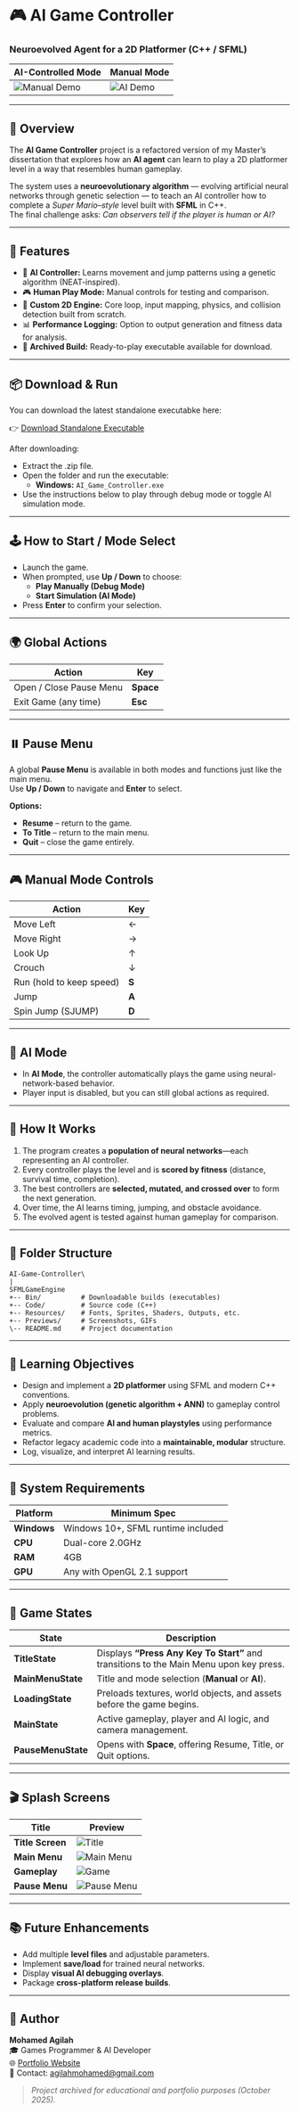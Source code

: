 # 🎮 AI Game Controller
### Neuroevolved Agent for a 2D Platformer (C++ / SFML)

| **AI-Controlled Mode** | **Manual Mode** |
|---|---|
| ![Manual Demo](https://raw.githubusercontent.com/MoAgilah/AI-Game-Controller/master/SFMLGameEngine/Previews/GIFs/ManualDemo.gif) | ![AI Demo](https://raw.githubusercontent.com/MoAgilah/AI-Game-Controller/master/SFMLGameEngine/Previews/GIFs/ManualDemo.gif) |



---

## 🧠 Overview
The **AI Game Controller** project is a refactored version of my Master’s dissertation that explores how an **AI agent** can learn to play a 2D platformer level in a way that resembles human gameplay.  

The system uses a **neuroevolutionary algorithm** — evolving artificial neural networks through genetic selection — to teach an AI controller how to complete a *Super Mario–style* level built with **SFML** in C++.  
The final challenge asks: *Can observers tell if the player is human or AI?*

---

## 🚀 Features
- 🧩 **AI Controller:** Learns movement and jump patterns using a genetic algorithm (NEAT-inspired).  
- 🎮 **Human Play Mode:** Manual controls for testing and comparison.  
- 🧱 **Custom 2D Engine:** Core loop, input mapping, physics, and collision detection built from scratch.  
- 📊 **Performance Logging:** Option to output generation and fitness data for analysis.  
- 🧾 **Archived Build:** Ready-to-play executable available for download.  

---

## 📦 Download & Run
You can download the latest standalone executabke here:

👉 [Download Standalone Executable](https://raw.githubusercontent.com/MoAgilah/AI-Game-Controller/master/SFMLGameEngine/Bin/AI-Game-Controller.zip)


After downloading:

- Extract the .zip file.
- Open the folder and run the executable:
  - **Windows:** `AI_Game_Controller.exe`
- Use the instructions below to play through debug mode or toggle AI simulation mode.

---

## 🕹️ How to Start / Mode Select
- Launch the game.
- When prompted, use **Up / Down** to choose:
  - **Play Manually (Debug Mode)**
  - **Start Simulation (AI Mode)**
- Press **Enter** to confirm your selection.

---

## 🌍 Global Actions

| Action            | Key     |
|--------------------|---------|
| Open / Close Pause Menu | **Space** |
| Exit Game (any time)    | **Esc**   |

---

## ⏸️ Pause Menu
A global **Pause Menu** is available in both modes and functions just like the main menu.  
Use **Up / Down** to navigate and **Enter** to select.

**Options:**
- **Resume** – return to the game.  
- **To Title** – return to the main menu.  
- **Quit** – close the game entirely.  

---

## 🎮 Manual Mode Controls

| Action                     | Key |
|-----------------------------|-----|
| Move Left                   | ←   |
| Move Right                  | →   |
| Look Up                     | ↑   |
| Crouch                      | ↓   |
| Run (hold to keep speed)    | **S** |
| Jump                        | **A** |
| Spin Jump (SJUMP)           | **D** |

---

## 🤖 AI Mode
- In **AI Mode**, the controller automatically plays the game using neural-network-based behavior.  
- Player input is disabled, but you can still global actions as required.

---

## 🧩 How It Works
1. The program creates a **population of neural networks**—each representing an AI controller.  
2. Every controller plays the level and is **scored by fitness** (distance, survival time, completion).  
3. The best controllers are **selected, mutated, and crossed over** to form the next generation.  
4. Over time, the AI learns timing, jumping, and obstacle avoidance.  
5. The evolved agent is tested against human gameplay for comparison.

---

## 🧱 Folder Structure
```
AI-Game-Controller\
|
SFMLGameEngine
+-- Bin/          # Downloadable builds (executables)
+-- Code/         # Source code (C++)
+-- Resources/    # Fonts, Sprites, Shaders, Outputs, etc.
+-- Previews/     # Screenshots, GIFs
\-- README.md     # Project documentation
```

---

## 🧠 Learning Objectives
- Design and implement a **2D platformer** using SFML and modern C++ conventions.  
- Apply **neuroevolution (genetic algorithm + ANN)** to gameplay control problems.  
- Evaluate and compare **AI and human playstyles** using performance metrics.  
- Refactor legacy academic code into a **maintainable, modular** structure.  
- Log, visualize, and interpret AI learning results.  

---

## 🧩 System Requirements
| Platform | Minimum Spec |
|-----------|---------------|
| **Windows** | Windows 10+, SFML runtime included |
| **CPU** | Dual-core 2.0GHz |
| **RAM** | 4GB |
| **GPU** | Any with OpenGL 2.1 support |

---

## 🧱 Game States

| State | Description |
|--------|-------------|
| **TitleState** | Displays **“Press Any Key To Start”** and transitions to the Main Menu upon key press.|
| **MainMenuState** | Title and mode selection (**Manual** or **AI**).|
| **LoadingState** | Preloads textures, world objects, and assets before the game begins.|
| **MainState** | Active gameplay, player and AI logic, and camera management.|
| **PauseMenuState** | Opens with **Space**, offering Resume, Title, or Quit options.|

---

## 🎬 Splash Screens

| Title | Preview |
|--------|----------|
| **Title Screen** | ![Title](https://raw.githubusercontent.com/MoAgilah/AI-Game-Controller/master/SFMLGameEngine/Previews/Screenshots/Title.jpg) |
| **Main Menu** | ![Main Menu](https://raw.githubusercontent.com/MoAgilah/AI-Game-Controller/master/SFMLGameEngine/Previews/Screenshots/MainMenu.jpg) |
| **Gameplay** | ![Game](https://raw.githubusercontent.com/MoAgilah/AI-Game-Controller/master/SFMLGameEngine/Previews/Screenshots/Game.jpg) |
| **Pause Menu** | ![Pause Menu](https://raw.githubusercontent.com/MoAgilah/AI-Game-Controller/master/SFMLGameEngine/Previews/Screenshots/PauseMenu.jpg) |

---

## 📚 Future Enhancements
- Add multiple **level files** and adjustable parameters.  
- Implement **save/load** for trained neural networks.  
- Display **visual AI debugging overlays**.  
- Package **cross-platform release builds**.

---

## 👤 Author
**Mohamed Agilah**  
🎓 Games Programmer & AI Developer  
🌐 [Portfolio Website](https://moagilah.com/)  
📧 Contact: agilahmohamed@gmail.com  

> *Project archived for educational and portfolio purposes (October 2025).*
